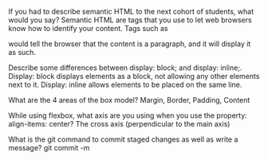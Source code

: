 If you had to describe semantic HTML to the next cohort of students, what would you say?
Semantic HTML are tags that you use to let web browsers know how to identify your content. Tags such as

would tell the browser that the content is a paragraph, and it will display it as such.

Describe some differences between display: block; and display: inline;.
Display: block displays elements as a block, not allowing any other elements next to it. Display: inline allows elements to be placed on the same line.

What are the 4 areas of the box model?
Margin, Border, Padding, Content

While using flexbox, what axis are you using when you use the property: align-items: center?
The cross axis (perpendicular to the main axis)

What is the git command to commit staged changes as well as write a message?
git commit -m